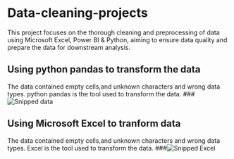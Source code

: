 # Data-cleaning-projects
This project focuses on the thorough cleaning and preprocessing of  data using Microsoft Excel, Power BI &amp; Python, aiming to ensure data quality and prepare the data for downstream analysis.

## Using python pandas to transform the data
 The data contained empty cells,and unknown characters and wrong data types. python pandas is the tool used to transform the data.
###![Snipped data](https://github.com/Xtomiwa/Data-cleaning-projects/assets/112486285/a1d08720-4dfe-4651-9347-0c1518cadce6)

## Using Microsoft Excel to tranform data
The data contained empty cells,and unknown characters and wrong data types. Excel is the tool used to transform the data.
###![Snipped Excel](https://github.com/Xtomiwa/Data-cleaning-projects/assets/112486285/f4ea84bb-2036-47e8-8946-51caf40e0691)


